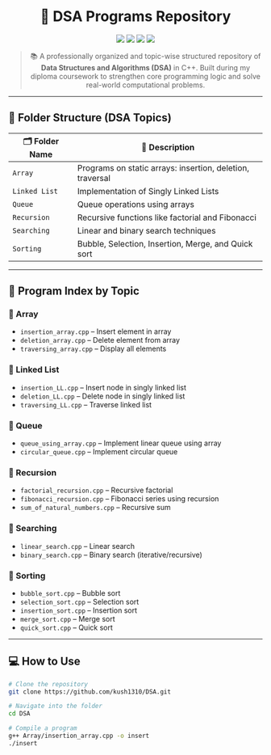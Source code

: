 <div align="center">

# 📘 DSA Programs Repository

<p align="center">
  <img src="https://img.shields.io/badge/Language-C++-00599C?style=for-the-badge&logo=c%2B%2B&logoColor=white" />
  <img src="https://img.shields.io/github/repo-size/kush1310/DSA?style=for-the-badge&color=blue" />
  <img src="https://img.shields.io/github/last-commit/kush1310/DSA?style=for-the-badge&color=brightgreen" />
  <img src="https://img.shields.io/badge/Maintainer-Kush%20Amit%20Shah-informational?style=for-the-badge" />
</p>

> 📚 A professionally organized and topic-wise structured repository of **Data Structures and Algorithms (DSA)** in C++. Built during my diploma coursework to strengthen core programming logic and solve real-world computational problems.

</div>

---

## 📂 Folder Structure (DSA Topics)

| 🗂 Folder Name      | 📄 Description |
|--------------------|----------------|
| `Array`            | Programs on static arrays: insertion, deletion, traversal |
| `Linked List`      | Implementation of Singly Linked Lists |
| `Queue`            | Queue operations using arrays |
| `Recursion`        | Recursive functions like factorial and Fibonacci |
| `Searching`        | Linear and binary search techniques |
| `Sorting`          | Bubble, Selection, Insertion, Merge, and Quick sort |

---

## 📄 Program Index by Topic

### 🔹 Array
- `insertion_array.cpp` – Insert element in array
- `deletion_array.cpp` – Delete element from array
- `traversing_array.cpp` – Display all elements

### 🔹 Linked List
- `insertion_LL.cpp` – Insert node in singly linked list
- `deletion_LL.cpp` – Delete node in singly linked list
- `traversing_LL.cpp` – Traverse linked list

### 🔹 Queue
- `queue_using_array.cpp` – Implement linear queue using array
- `circular_queue.cpp` – Implement circular queue

### 🔹 Recursion
- `factorial_recursion.cpp` – Recursive factorial
- `fibonacci_recursion.cpp` – Fibonacci series using recursion
- `sum_of_natural_numbers.cpp` – Recursive sum

### 🔹 Searching
- `linear_search.cpp` – Linear search
- `binary_search.cpp` – Binary search (iterative/recursive)

### 🔹 Sorting
- `bubble_sort.cpp` – Bubble sort
- `selection_sort.cpp` – Selection sort
- `insertion_sort.cpp` – Insertion sort
- `merge_sort.cpp` – Merge sort
- `quick_sort.cpp` – Quick sort

---

## 💻 How to Use

```bash
# Clone the repository
git clone https://github.com/kush1310/DSA.git

# Navigate into the folder
cd DSA

# Compile a program
g++ Array/insertion_array.cpp -o insert
./insert

